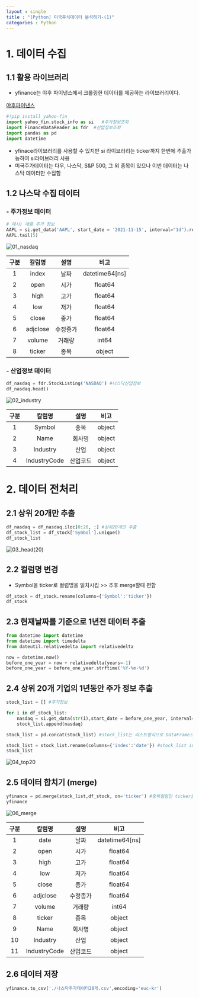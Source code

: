 ```yaml
---
layout : single
title : "[Python] 미국주식데이터 분석하기-(1)"
categories : Python
---
```




# 1. 데이터 수집

## 1.1 활용 라이브러리

- yfinance는 야후 파이낸스에서 크롤링한 데이터를 제공하는 라이브러리이다.

[야후파이낸스](https://finance.yahoo.com/quote/AAPL/history?period1=1637071521&period2=1668607521&interval=1d&filter=history&frequency=1d&includeAdjustedClose=true)

```python
#!pip install yahoo-fin
import yahoo_fin.stock_info as si   #주가정보조회
import FinanceDataReader as fdr  #산업정보조회
import pandas as pd
import datetime
```

- yfinace라이브러리를 사용할 수 있지만 si 라이브러리는 ticker까지 한번에 추출가능하여 si라이브러리 사용
- 미국주가데이터는 다우, 나스닥, S&P 500, 그 외 종목이 있으나 이번 데이터는 나스닥 데이터만 수집함

## 1.2 나스닥 수집 데이터

### - 주가정보 데이터

```python
# 예시) 애플 주가 정보
AAPL = si.get_data('AAPL', start_date = '2021-11-15', interval="1d").reset_index() #1d:하루간격, 1mon:한달간격
AAPL.tail(5)
```

![01_nasdaq](../../images/2022-11-30-yfinance/01_nasdaq.png)

| 구분 | 칼럼명 | 설명 | 비고 |
| :-: | :-: | :-: | :-: |
| 1 | index | 날짜 | datetime64[ns] |
| 2 | open | 시가 | float64 |
| 3 | high | 고가 | float64 |
| 4 | low | 저가 | float64 |
| 5 | close | 종가 | float64 |
| 6 | adjclose | 수정종가 | float64 |
| 7 | volume | 거래량 | int64 |
| 8 | ticker | 종목 | object |

### - 산업정보 데이터

```python
df_nasdaq = fdr.StockListing('NASDAQ') #나스닥산업정보 
df_nasdaq.head()
```

![02_industry](../../images/2022-11-30-yfinance/02_industry.png)

| 구분 | 칼럼명 | 설명 | 비고 |
| :-: | :-: | :-: | :-: |
| 1 | Symbol | 종목 | object |
| 2 | Name | 회사명 | object |
| 3 | Industry | 산업 | object |
| 4 | IndustryCode | 산업코드 | object |



# 2. 데이터 전처리

## 2.1 상위 20개만 추출

```python
df_nasdaq = df_nasdaq.iloc[0:20, :] #상위20개만 추출
df_stock_list = df_stock['Symbol'].unique() 
df_stock_list
```

![03_head(20)](../../images/2022-11-30-yfinance/03_head(20).png)

## 2.2 컬럼명 변경

- Symbol을 ticker로 컬럼명을 일치시킴 >> 추후 merge할때 편함

```python
df_stock = df_stock.rename(columns={'Symbol':'ticker'})
df_stock
```



## 2.3 현재날짜를 기준으로 1년전 데이터 추출

```python
from datetime import datetime
from datetime import timedelta
from dateutil.relativedelta import relativedelta

now = datetime.now()
before_one_year = now + relativedelta(years=-1)
before_one_year = before_one_year.strftime('%Y-%m-%d')
```



## 2.4 상위 20개 기업의 1년동안 주가 정보 추출

```python
stock_list = [] #주가정보

for i in df_stock_list: 
    nasdaq = si.get_data(str(i),start_date = before_one_year, interval='1d') #주가정보
    stock_list.append(nasdaq)

stock_list = pd.concat(stock_list) #stock_list는 리스트형식으로 DataFrame으로 변환 시 concat해줌
```

```python
stock_list = stock_list.rename(columns={'index':'date'}) #stock_list index를 date로 컬럼명 변경 
stock_list
```

![04_top20](../../images/2022-11-30-yfinance/04_top20.png)

## 2.5 데이터 합치기 (merge)

```python
yfinance = pd.merge(stock_list,df_stock, on='ticker') #중복컬럼인 ticker를 기준으로 합치기
yfinance
```

![06_merge](../../images/2022-11-30-yfinance/06_merge.png)

| 구분 | 칼럼명 | 설명 | 비고 |
| :-: | :-: | :-: | :-: |
| 1 | date | 날짜 | datetime64[ns] |
| 2 | open | 시가 | float64 |
| 3 | high | 고가 | float64 |
| 4 | low | 저가 | float64 |
| 5 | close | 종가 | float64 |
| 6 | adjclose | 수정종가 | float64 |
| 7 | volume | 거래량 | int64 |
| 8 | ticker | 종목 | object |
| 9 | Name | 회사명 | object |
| 10 | Industry | 산업 | object |
| 11 | IndustryCode | 산업코드 | object |

## 2.6 데이터 저장

```python
yfinance.to_csv('./나스닥주가데이터20개.csv',encoding='euc-kr')
```

